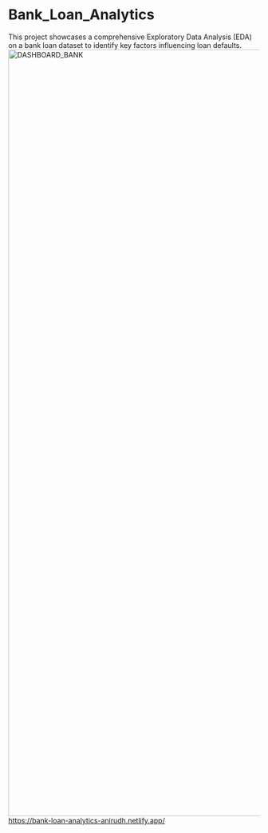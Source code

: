 # Bank_Loan_Analytics
This project showcases a comprehensive Exploratory Data Analysis (EDA) on a bank loan dataset to identify key factors influencing loan defaults.
<img width="2816" height="1536" alt="DASHBOARD_BANK" src="https://github.com/user-attachments/assets/ff790279-a34a-46ac-be00-731f4c0d75e0" />
https://bank-loan-analytics-anirudh.netlify.app/
